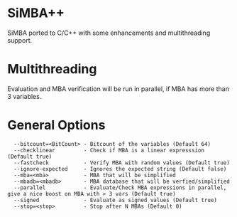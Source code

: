 # SiMBA++

SiMBA ported to C/C++ with some enhancements and multithreading support.

# Multithreading

Evaluation and MBA verification will be run in parallel, if MBA has more than 3 variables.

# General Options

```
  --bitcount=<BitCount> - Bitcount of the variables (Default 64)
  --checklinear         - Check if MBA is a linear expresssion (Default true)
  --fastcheck           - Verify MBA with random values (Default true)
  --ignore-expected     - Ignores the expected string (Default false)
  --mba=<mba>           - MBA that will be simplified
  --mbadb=<mbadb>       - MBA database that will be verfied/simplified
  --parallel            - Evaluate/Check MBA expressions in parallel, give a nice boost on MBA with > 3 vars (Default true)
  --signed              - Evaluate as signed values (Default true)
  --stop=<stop>         - Stop after N MBAs (Default 0)
```
